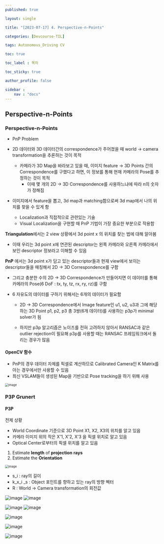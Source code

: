 ```yaml
---
published: true

layout: single

title: "[2023-07-17] 4. Perspective-n-Points"

categories: [Devcourse-TIL]

tags: Autonomous_Driving CV

toc: true

toc_label : 목차

toc_sticky: true

author_profile: false

sidebar :
    nav : "docs"
---
```


## Perspective-n-Points



### Perspective-n-Points

- PnP Problem
- 2D 데이터와 3D 데이터간의 correspondence가 주어졌을 때 world -> camera transformation을 추론하는 것이 목적
  - 카메라가 3D Map을 바라보고 있을 때, 이미지 feature -> 3D Points 간의 Correspondence를 구했다고 하면, 이 정보를 통해 현재 카메라의 Pose를 추정하는 것이 목적
    - 이때 몇 개의 2D -> 3D Correspondence를 사용하느냐에 따라 n의 숫자가 정해짐

- 이미지에서 feature을 뽑고, 3d map과 matching함으로써 3d map에서 나의 위치를 찾을 수 있게 함

  - Localization과 직접적으로 관련있는 기술
  - Visual Localization을 구현할 때 PnP 기법이 가장 중요한 부분으로 작용함

  

**Triangulation**에서는 2 view 상황에서 3d point x 의 위치를 찾는 법에 대해 알아봄

- 이때 우리는 3d point x에 연관된 descriptor는 왼쪽 카메라와 오른쪽 카메라에서 보인 descriptor 정보라고 이해할 수 있음

**PnP** 에서는 3d point x가 담고 있는 descriptor들과 현재 view에서 보이는 descriptor들을 매칭해서 2D -> 3D Correspondence를 구함

- 그리고 충분한 수의 2D -> 3D Correspondence가 만들어지면 이 데이터를 통해 카메라의 Pose(6 DoF : tx, ty, tz, rx, ry, rz)를 구함

- 6 자유도의 데이터를 구하기 위해서는 6개의 데이터가 필요함

  - 2D -> 3D Correspondence에서 Image feature인 u1, u2, u3과 그에 해당하는 3D Point p1, p2, p3 총 3쌍(6개 데이터)를 사용하는 p3p가 minimal solver가 됨

  - 하지만 p3p 알고리즘은 노이즈를 전혀 고려하지 않아서 RANSAC과 같은 outlier rejection이 필요해 p3p를 사용할 때는 RANSAC 프레임워크에서 돌리는 경우가 많음



#### OpenCV 함수

- PnP의 경우 데이터 자체를 픽셀로 계산하므로 Calibrated Camera인 K Matrix를 아는 경우에서만 사용할 수 있음
- 최신 VSLAM들이 생성된 Map을 기반으로 Pose tracking을 하기 위해 사용

<img src="https://github.com/shpark98/Projects/assets/116723552/f74c8353-6866-4a6e-b7ee-4284c95a4f00" alt="image" style="zoom:67%;" />





### P3P Grunert



#### P3P

전제 상황

- World Coordinate 기준으로 3D Point X1, X2, X3의 위치를 알고 있음
- 카메라 이미지 위의 작은 X'1, X'2, X'3 을 픽셀 위치로 알고 있음
- Optical Center로부터의 픽셀 위치를 알고 있음

1. Estimate **length** of **projection** **rays**
2. Estimate the **Orientation**

<img src="https://github.com/shpark98/Projects/assets/116723552/a83d6d78-1d54-423a-b2dd-0b16d989ea7d" alt="image" style="zoom:67%;" />

- s_i : ray의 길이
- k_x_i _s : Object 포인트를 향하고 있는 ray의 방향 벡터
- R : World -> Camera transformation의 회전값 

![image](https://github.com/shpark98/Projects/assets/116723552/c6100e0e-1688-4b2e-9673-5d7c1b74495e)
![image](https://github.com/shpark98/Projects/assets/116723552/87eea322-31e4-4447-9329-d4ba20dc146a)

![image](https://github.com/shpark98/Projects/assets/116723552/ddc9f33c-aeb0-4385-bea7-76500c66f280)
![image](https://github.com/shpark98/Projects/assets/116723552/71e3b806-3a9b-46a2-a7c7-b62280c5b5c8)

![image](https://github.com/shpark98/Projects/assets/116723552/713fdd9a-d441-47c5-8d5e-dee85df9b005)

![image](https://github.com/shpark98/Projects/assets/116723552/cc7bf672-9ae2-44b6-834d-a46d1fc2c238)

![image](https://github.com/shpark98/Projects/assets/116723552/85545088-7837-450c-911a-e2b68c0c7a5f)
